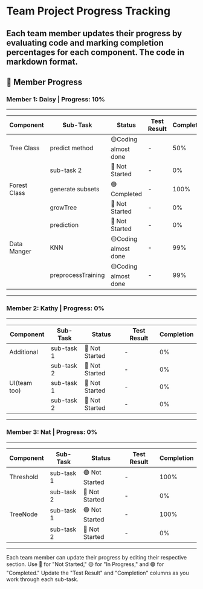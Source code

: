# Team Project Progress Tracking

Each team member updates their progress by evaluating code and marking completion percentages for each component.
The  code in markdown format.
---

## 📝 Member Progress

### **Member 1: Daisy** | **Progress: 10%**  
---  

| Component   | Sub-Task             | Status          | Test Result | Completion |
|-------------|--------------        |-----------------|-------------|------------|
| Tree Class  | predict method           | 🟡Coding almost done  | -           | 50%         |
|             | sub-task 2           | 🔴 Not Started  | -           | 0%         |
| Forest Class  | generate subsets  | 🟢 Completed    | -           | 100%         |
|                | growTree  | 🔴 Not Started   | -           |  0%       |
|                | prediction  | 🔴 Not Started    | -           |  0%       |
| Data Manger | KNN                  | 🟡Coding almost done  | -           | 99%         | 
|             | preprocessTraining   |  🟡Coding almost done   | -           | 99%         |-> note one thing, the data tpye integer -> double in preprocess.

---

### **Member 2: Kathy** | **Progress: 0%**  
---  

| Component   | Sub-Task     | Status          | Test Result | Completion |
|-------------|--------------|-----------------|-------------|------------|
| Additional  | sub-task 1   | 🔴 Not Started  | -           | 0%         |
|             | sub-task 2   | 🔴 Not Started  | -           | 0%         |
| UI(team too) | sub-task 1   | 🔴 Not Started  | -           | 0%         |
|             | sub-task 2   | 🔴 Not Started  | -           | 0%         |

---

### **Member 3: Nat** | **Progress: 0%**  
---  

| Component   | Sub-Task     | Status          | Test Result | Completion |
|-------------|--------------|-----------------|-------------|------------|
| Threshold   | sub-task 1   | 🟢 Not Started  | -           | 100%         |
|             | sub-task 2   | 🔴 Not Started  | -           | 0%         |
| TreeNode    | sub-task 1   | 🟢 Not Started  | -           | 100%         |
|             | sub-task 2   | 🔴 Not Started  | -           | 0%         |

---

Each team member can update their progress by editing their respective section. Use 🔴 for "Not Started," 🟡 for "In Progress," and 🟢 for "Completed." Update the "Test Result" and "Completion" columns as you work through each sub-task.
